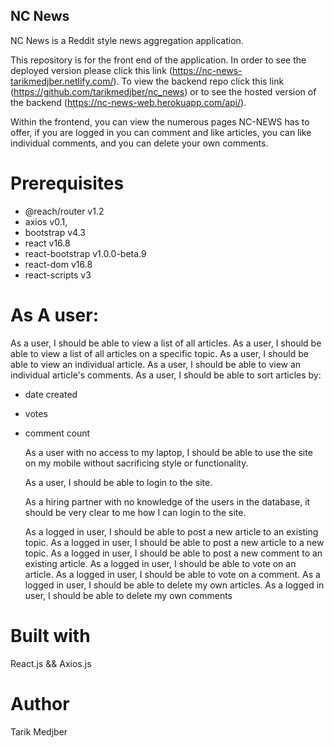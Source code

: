 ## NC News

NC News is a Reddit style news aggregation application.

This repository is for the front end of the application. In order to see the deployed version please click this link (https://nc-news-tarikmedjber.netlify.com/). To view the backend repo click this link (https://github.com/tarikmedjber/nc_news) or to see the hosted version of the backend (https://nc-news-web.herokuapp.com/api/).

Within the frontend, you can view the numerous pages NC-NEWS has to offer, if you are logged in you can comment and like articles, you can like individual comments, and you can delete your own comments.

# Prerequisites

- @reach/router v1.2
- axios v0.1,
- bootstrap v4.3
- react v16.8
- react-bootstrap v1.0.0-beta.9
- react-dom v16.8
- react-scripts v3

# As A user:

As a user, I should be able to view a list of all articles.
As a user, I should be able to view a list of all articles on a specific topic.
As a user, I should be able to view an individual article.
As a user, I should be able to view an individual article's comments.
As a user, I should be able to sort articles by:

- date created
- votes
- comment count

  As a user with no access to my laptop, I should be able to use the site on my mobile without sacrificing style or functionality.

  As a user, I should be able to login to the site.

  As a hiring partner with no knowledge of the users in the database, it should be very clear to me how I can login to the site.

  As a logged in user, I should be able to post a new article to an existing topic.
  As a logged in user, I should be able to post a new article to a new topic.
  As a logged in user, I should be able to post a new comment to an existing article.
  As a logged in user, I should be able to vote on an article.
  As a logged in user, I should be able to vote on a comment.
  As a logged in user, I should be able to delete my own articles.
  As a logged in user, I should be able to delete my own comments

# Built with

React.js
&&
Axios.js

# Author

Tarik Medjber

